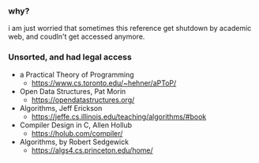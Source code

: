 ### why?
  i am just worried that sometimes this reference get shutdown by academic web, and coudln't get accessed anymore.

### Unsorted, and had legal access
- a Practical Theory of Programming
  - https://www.cs.toronto.edu/~hehner/aPToP/
- Open Data Structures, Pat Morin
  - https://opendatastructures.org/
- Algorithms, Jeff Erickson
  - https://jeffe.cs.illinois.edu/teaching/algorithms/#book
- Compiler Design in C, Allen Hollub
  - https://holub.com/compiler/
- Algorithms, by Robert Sedgewick
  - https://algs4.cs.princeton.edu/home/
